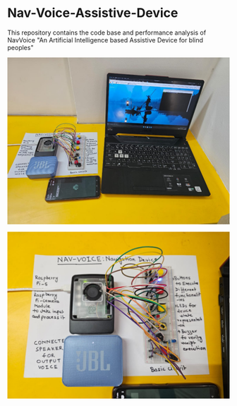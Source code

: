 # Nav-Voice-Assistive-Device
This repository contains the code base and performance analysis of NavVoice "An Artificial Intelligence based Assistive Device for blind peoples"

![Nav-Voice-Assistive-Device](project-images/complete-setup.jpg)

![Nav-Voice-Assistive-Device](project-images/nav-voice-device.jpg)
